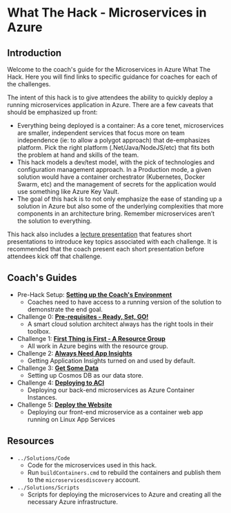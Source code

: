 # What The Hack - Microservices in Azure

## Introduction

Welcome to the coach's guide for the Microservices in Azure What The Hack. Here you will find links to specific guidance for coaches for each of the challenges.

The intent of this hack is to give attendees the ability to quickly deploy a running microservices application in Azure.  There are a few caveats that should be emphasized up front:

- Everything being deployed is a container:  As a core tenet, microservices are smaller, independent services that focus more on team independence (ie: to allow a polygot approach) that de-emphasizes platform.  Pick the right platform (.Net/Java/NodeJS/etc) that fits both the problem at hand and skills of the team.
- This hack models a dev/test model, with the pick of technologies and configuration management approach.  In a Production mode, a given solution would have a container orchestrator (Kubernetes, Docker Swarm, etc) and the management of secrets for the application would use something like Azure Key Vault.
- The goal of this hack is to not only emphasize the ease of standing up a solution in Azure but also some of the underlying complexities that more components in an architecture bring.  Remember microservices aren’t the solution to everything.

This hack also includes a [lecture presentation](Lectures.pptx) that features short presentations to introduce key topics associated with each challenge. It is recommended that the coach present each short presentation before attendees kick off that challenge.

## Coach's Guides

- Pre-Hack Setup: **[Setting up the Coach's Environment](PreHack-Setup.md)**
  - Coaches need to have access to a running version of the solution to demonstrate the end goal.
- Challenge 0: **[Pre-requisites - Ready, Set, GO!](Challenge-00.md)**
  - A smart cloud solution architect always has the right tools in their toolbox. 
- Challenge 1: **[First Thing is First - A Resource Group](Challenge-01.md)**
  - All work in Azure begins with the resource group.
- Challenge 2: **[Always Need App Insights](Challenge-02.md)**
  - Getting Application Insights turned on and used by default.
- Challenge 3: **[Get Some Data](Challenge-03.md)**
  - Setting up Cosmos DB as our data store.
- Challenge 4: **[Deploying to ACI](Challenge-04.md)**
  - Deploying our back-end microservices as Azure Container Instances.
- Challenge 5: **[Deploy the Website](Challenge-05.md)**
  - Deploying our front-end microservice as a container web app running on Linux App Services

## Resources

- `../Solutions/Code`
  - Code for the microservices used in this hack.
  - Run `buildContainers.cmd` to rebuild the containers and publish them to the `microservicesdiscovery` account.
- `../Solutions/Scripts`
  - Scripts for deploying the microservices to Azure and creating all the necessary Azure infrastructure.
